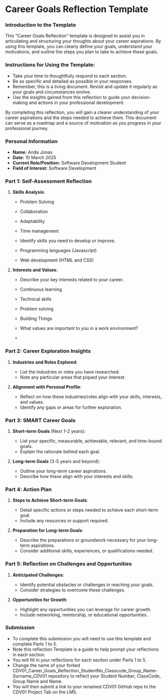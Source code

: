 
# Career Goals Reflection Template

### Introduction to the Template

This "Career Goals Reflection" template is designed to assist you in articulating and structuring your thoughts about your career aspirations. By using this template, you can clearly define your goals, understand your motivations, and outline the steps you plan to take to achieve these goals.

### Instructions for Using the Template:

- Take your time to thoughtfully respond to each section.
- Be as specific and detailed as possible in your responses.
- Remember, this is a living document. Revisit and update it regularly as your goals and circumstances evolve.
- Use the insights gained from this reflection to guide your decision-making and actions in your professional development.

By completing this reflection, you will gain a clearer understanding of your career aspirations and the steps needed to achieve them. This document can serve as a roadmap and a source of motivation as you progress in your professional journey.

### Personal Information

- **Name:** Anda Jonas
- **Date:** 10 March 2025
- **Current Role/Position:** Software Development Student 
- **Field of Interest:** Software Development 

### Part 1: Self-Assessment Reflection

1. **Skills Analysis**:
    - Problem Solving
    - Collaboration
    - Adaptability
    - Time management 

    - Identify skills you need to develop or improve.
    - Programming languages (Javascript)
    - Web development (HTML and CSS)

2. **Interests and Values**:
    
    - Describe your key interests related to your career.
    - Continuous learning 
    - Technical skills
    - Problem solving 
    - Building Things 
    
    - What values are important to you in a work environment?
    - 

### Part 2: Career Exploration Insights

1. **Industries and Roles Explored**:
    
    - List the industries or roles you have researched.
    - Note any particular areas that piqued your interest.
2. **Alignment with Personal Profile**:
    
    - Reflect on how these industries/roles align with your skills, interests, and values.
    - Identify any gaps or areas for further exploration.

### Part 3: SMART Career Goals

1. **Short-term Goals** (Next 1-2 years):
    
    - List your specific, measurable, achievable, relevant, and time-bound goals.
    - Explain the rationale behind each goal.
2. **Long-term Goals** (3-5 years and beyond):
    
    - Outline your long-term career aspirations.
    - Describe how these align with your interests and skills.

### Part 4: Action Plan

1. **Steps to Achieve Short-term Goals**:
    
    - Detail specific actions or steps needed to achieve each short-term goal.
    - Include any resources or support required.
2. **Preparation for Long-term Goals**:
    
    - Describe the preparations or groundwork necessary for your long-term aspirations.
    - Consider additional skills, experiences, or qualifications needed.

### Part 5: Reflection on Challenges and Opportunities

1. **Anticipated Challenges**:
    
    - Identify potential obstacles or challenges in reaching your goals.
    - Consider strategies to overcome these challenges.
2. **Opportunities for Growth**:
    
    - Highlight any opportunities you can leverage for career growth.
    - Include networking, mentorship, or educational opportunities.

### Submission

- To complete this submission you will need to use this template and complete Parts 1 to 5.
- Note this reflection Template is a guide to help prompt your reflections in each section.
- You will fill in your reflections for each seciton under Parts 1 to 5.
- Change the name of your forked CDV01_Career_Goals_Reflection_StudentNo_Classcode_Group_Name-Surname_CDV01 repository to reflect your Student Number, ClassCode, Group Name and Name.
- You will then submit a link to your renamed CDV01 GitHub repo to the CDV01 Project Tab on the LMS.


